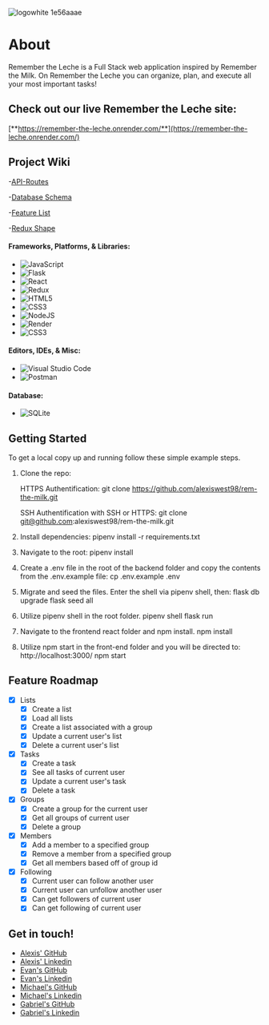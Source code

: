 ![logowhite 1e56aaae](https://user-images.githubusercontent.com/104551393/208228222-1d71f578-0855-4f19-a94f-89cea62b76ef.png)

# About

Remember the Leche is a Full Stack web application inspired by Remember the Milk. On Remember the Leche you can organize, plan, and execute all your most important tasks!

## Check out our live Remember the Leche site:
[**https://remember-the-leche.onrender.com/**](https://remember-the-leche.onrender.com/)

## Project Wiki
-[API-Routes](https://github.com/alexiswest98/rem-the-milk/wiki/API-Routes)

-[Database Schema](https://github.com/alexiswest98/rem-the-milk/wiki/Database-Schema)

-[Feature List](https://github.com/alexiswest98/rem-the-milk/wiki/Feature-List)

-[Redux Shape](https://github.com/alexiswest98/rem-the-milk/wiki/Redux-Shape)

#### Frameworks, Platforms, & Libraries:
- ![JavaScript](https://img.shields.io/badge/javascript-%23323330.svg?style=for-the-badge&logo=javascript&logoColor=%23F7DF1E)
- ![Flask](https://img.shields.io/badge/flask-%23000.svg?style=for-the-badge&logo=flask&logoColor=white)
- ![React](https://img.shields.io/badge/react-%2320232a.svg?style=for-the-badge&logo=react&logoColor=%2361DAFB)
- ![Redux](https://img.shields.io/badge/redux-%23593d88.svg?style=for-the-badge&logo=redux&logoColor=white)
- ![HTML5](https://img.shields.io/badge/html5-%23E34F26.svg?style=for-the-badge&logo=html5&logoColor=white)
- ![CSS3](https://img.shields.io/badge/css3-%231572B6.svg?style=for-the-badge&logo=css3&logoColor=white)
- ![NodeJS](https://img.shields.io/badge/node.js-6DA55F?style=for-the-badge&logo=node.js&logoColor=white)
- ![Render](https://img.shields.io/badge/Render-%46E3B7.svg?style=for-the-badge&logo=render&logoColor=white)
- ![CSS3](https://img.shields.io/badge/css3-%231572B6.svg?style=for-the-badge&logo=css3&logoColor=white)

 #### Editors, IDEs, & Misc:
 - ![Visual Studio Code](https://img.shields.io/badge/Visual%20Studio%20Code-0078d7.svg?style=for-the-badge&logo=visual-studio-code&logoColor=white)
 - ![Postman](https://img.shields.io/badge/Postman-FF6C37?style=for-the-badge&logo=postman&logoColor=white)


#### Database:
- ![SQLite](https://img.shields.io/badge/sqlite-%2307405e.svg?style=for-the-badge&logo=sqlite&logoColor=white)

<!-- GETTING STARTED -->
## Getting Started

To get a local copy up and running follow these simple example steps.

1. Clone the repo:

    HTTPS Authentification:
    git clone https://github.com/alexiswest98/rem-the-milk.git

    SSH Authentification with SSH or HTTPS:
    git clone git@github.com:alexiswest98/rem-the-milk.git

2. Install dependencies: pipenv install -r requirements.txt
 
3. Navigate to the root: pipenv install
  
4. Create a .env file in the root of the backend folder and copy the contents from the .env.example file:
    cp .env.example .env

4. Migrate and seed the files. Enter the shell via pipenv shell, then:
    flask db upgrade
    flask seed all
    
5. Utilize pipenv shell in the root folder.
    pipenv shell
    flask run
 
6. Navigate to the frontend react folder and npm install.
    npm install
    
7. Utilize npm start in the front-end folder and you will be directed to: http://localhost:3000/
    npm start

## Feature Roadmap

- [x] Lists
    - [x] Create a list
    - [x] Load all lists
    - [x] Create a list associated with a group
    - [x] Update a current user's list
    - [x] Delete a current user's list
- [x] Tasks
    - [x] Create a task
    - [x] See all tasks of current user
    - [x] Update a current user's task
    - [x] Delete a task
- [x] Groups
    - [x] Create a group for the current user
    - [x] Get all groups of current user
    - [x] Delete a group
- [x] Members
    - [x] Add a member to a specified group
    - [x] Remove a member from a specified group
    - [x] Get all members based off of group id
- [x] Following
    - [x] Current user can follow another user
    - [x] Current user can unfollow another user
    - [x] Can get followers of current user
    - [x] Can get following of current user

## Get in touch!
- [Alexis' GitHub](https://github.com/alexiswest98)
- [Alexis' Linkedin](https://www.linkedin.com/in/alexis-west-596a6b203/)
- [Evan's GitHub](https://github.com/ebmorgansb)
- [Evan's Linkedin](https://www.linkedin.com/in/evan-morgan-9a2723132/)
- [Michael's GitHub](https://github.com/ebmorgansb)
- [Michael's Linkedin](https://www.linkedin.com/in/michael-lacey-84875a243/)
- [Gabriel's GitHub](https://github.com/Gabetd)
- [Gabriel's Linkedin](https://www.linkedin.com/in/gabriel-day-536738201/)
